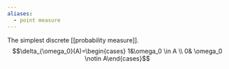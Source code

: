 ```yaml
---
aliases:
  - point measure
---
```

The simplest discrete [[probability measure]]. 
$$\delta_{\omega_0}(A)=\begin{cases} 1&\omega_0 \in A \\ 0& \omega_0 \notin A\end{cases}$$
